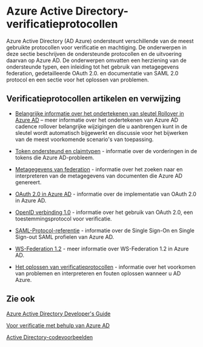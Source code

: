 <properties
   pageTitle="Verificatieprotocollen Azure Active Directory | Microsoft Azure"
   description="Een overzicht van de verificatieprotocollen ondersteund door Azure Active Directory (AD)"
   documentationCenter="dev-center-name"
   authors="bryanla"
   services="active-directory"
   manager="mbaldwin"
   editor=""/>

<tags
   ms.service="active-directory"
   ms.devlang="na"
   ms.topic="article"
   ms.tgt_pltfrm="na"
   ms.workload="identity"
   ms.date="09/16/2016"
   ms.author="mbaldwin"/>

# <a name="azure-active-directory-authentication-protocols"></a>Azure Active Directory-verificatieprotocollen

Azure Active Directory (AD Azure) ondersteunt verschillende van de meest gebruikte protocollen voor verificatie en machtiging. De onderwerpen in deze sectie beschrijven de ondersteunde protocollen en de uitvoering daarvan op Azure AD. De onderwerpen omvatten een herziening van de ondersteunde typen, een inleiding tot het gebruik van metagegevens federation, gedetailleerde OAuth 2.0. en documentatie van SAML 2.0 protocol en een sectie voor het oplossen van problemen.

## <a name="authentication-protocols-articles-and-reference"></a>Verificatieprotocollen artikelen en verwijzing

- [Belangrijke informatie over het ondertekenen van sleutel Rollover in Azure AD](active-directory-signing-key-rollover.md) – meer informatie over het ondertekenen van Azure AD cadence rollover belangrijke wijzigingen die u aanbrengen kunt in de sleutel wordt automatisch bijgewerkt en discussie voor het bijwerken van de meest voorkomende scenario's van toepassing.


- [Token ondersteund en claimtypen](active-directory-token-and-claims.md) - informatie over de vorderingen in de tokens die Azure AD-probleem.


- [Metagegevens van federation](https://msdn.microsoft.com/library/azure/dn195592.aspx) - informatie over het zoeken naar en interpreteren van de metagegevens van documenten die Azure AD genereert.


- [OAuth 2.0 in Azure AD](https://msdn.microsoft.com/library/azure/dn645545.aspx) - informatie over de implementatie van OAuth 2.0 in Azure AD.


- [OpenID verbinding 1.0](https://msdn.microsoft.com/library/azure/dn645541.aspx) - informatie over het gebruik van OAuth 2.0, een toestemmingsprotocol voor verificatie.


- [SAML-Protocol-referentie](https://msdn.microsoft.com/library/azure/dn195591.aspx) - informatie over de Single Sign-On en Single Sign-out SAML profielen van Azure AD.


- [WS-Federation 1.2](https://msdn.microsoft.com/library/azure/dn903702.aspx) - meer informatie over WS-Federation 1.2 in Azure AD.


- [Het oplossen van verificatieprotocollen](https://msdn.microsoft.com/library/azure/dn195584.aspx) - informatie over het voorkomen van problemen en interpreteren en fouten oplossen wanneer u AD Azure.



## <a name="see-also"></a>Zie ook

[Azure Active Directory Developer's Guide](active-directory-developers-guide.md)

[Voor verificatie met behulp van Azure AD](../app-service-web/web-sites-authentication-authorization.md)

[Active Directory-codevoorbeelden](active-directory-code-samples.md)
